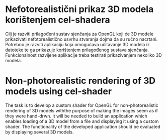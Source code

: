 # Nefotorealistični prikaz 3D modela korištenjem cel-shadera

Cilj je razviti prilagođeni sustav sjenčanja za OpenGL koji će 3D modele prikazivati nefotorealistično usvrhu stvaranja dojma da su ručno nacrtani. Potrebno je razviti aplikaciju koja omogućava učitavanje  3D modela iz datoteke te ga prikazuje korištenjem prilagođenog sustava sjenčanja. Funkcionalnost razvijene aplikacije treba testirati prikazivanjem nekoliko 3D modela.

# Non-photorealistic rendering of 3D models using cel-shader

The task is to develop a custom shader for OpenGL for non-photorealistic rendering of 3D models withthe purpose of making the images seem as if they were hand-drwn. It will be needed to build an application which enables loading of a 3D model from a file and displaying it using a custom shader. The functionality of the developed application should be evaluated by displaying several 3D models.
